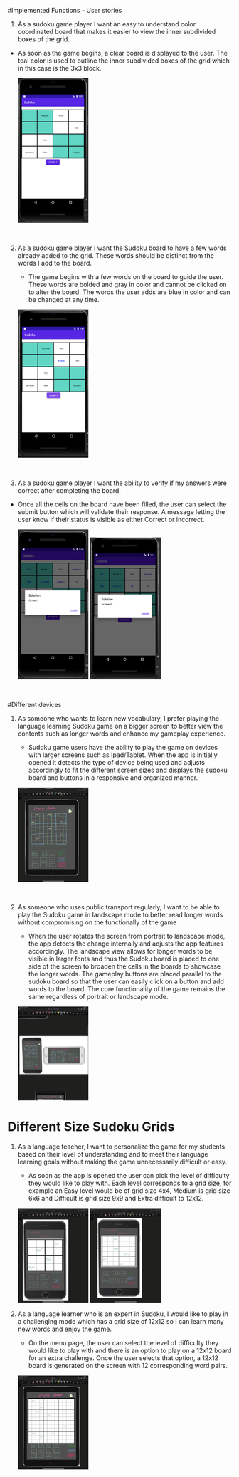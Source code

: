 
#Implemented Functions - User stories


1.  As a sudoku game player I want an easy to understand color coordinated board that makes it easier to view the inner subdivided boxes of the grid.


- As soon as the game begins, a clear board is displayed to the user. The teal color is used to outline the inner subdivided boxes of the
 grid which in this case is the 3x3 block.

    <p float="left">
        <img src="/img/main_submit.png" width="33%" />
    </p>
    
    <br>


2.  As a sudoku game player I want the Sudoku board to have a few words already added to the grid. These words should be distinct from the words I add to the board.

    - The game begins with a few words on the board to guide the user. These words are bolded and gray in color and cannot be clicked on to alter the board. The words the user adds are blue in color and can be changed at any time.

    <p float="left">
        <img src="/img/addedword.png" width="33%" />
    </p>
     <br>
3.   As a sudoku game player I want the ability to verify if my answers were correct after completing the board.

- Once all the cells on the board have been filled, the user can select the submit button which will validate their response. A message letting the user know if their status is visible as either Correct or incorrect.

    <p float="left">
        <img src="/img/correct_sol.png" width="33%" />
        <img src="/img/incorrectsol.png" width="33%" />
    </p>
    <br>
    




#Different devices




1. As someone who wants to learn new vocabulary, I prefer playing the language learning Sudoku game on a bigger screen to better view the contents such as longer words and enhance my gameplay experience.
    - Sudoku game users have the ability to play the game on devices with larger screens such as Ipad/Tablet. When the app is initially opened it detects the type of device being used and adjusts accordingly to fit the different screen sizes and displays the sudoku board and buttons in a responsive and organized manner.

    <p float="left">
        <img src="/img/9x9gridboard.PNG" width="33%" />
    </p>
    <br>

2. As someone who uses public transport regularly, I want to be able to play the Sudoku game in landscape mode to better read longer words without compromising on the functionally of the game
    -  When the user rotates the screen from portrait to landscape mode, the app detects the change internally and adjusts the app features accordingly. The landscape view allows for longer words to be visible in larger fonts and thus the Sudoku board is placed to one side of the screen to broaden the cells in the boards to
     showcase the longer words. The gameplay buttons are placed parallel to the sudoku board so that the user can easily click on a button and add words to the board. The core functionality of the game remains the same regardless of portrait or landscape mode.
    <p float="left">
    <img src="/img/landscape-potrait.PNG" width="33%" />
    </p>



# Different Size Sudoku Grids



1. As a language teacher, I want to personalize the game for my students based on their level of understanding and to meet their language learning goals without making the game unnecessarily difficult or easy.
    - As soon as the app is opened the user can pick the level of difficulty they would like to play with. Each level corresponds to a grid size, for example an Easy level would be of grid size 4x4, Medium is grid size 6x6 and Difficult is grid size 9x9 and Extra difficult to 12x12.

    <p float="left">
    <img src="/img/4x4gridboard.PNG" width="33%" />
    <img src="/img/6x6gridboard.PNG" width="33%" />
    </p>

2. As a language learner who is an expert in Sudoku, I would like to play in a challenging mode which has a grid size of 12x12 so I can learn many new words and enjoy the game.
    - On the menu page, the user can select the level of difficulty they would like to play with and there is an option to play on a 12x12 board for an extra challenge. Once the user selects that option, a 12x12 board is generated on the screen with 12 corresponding word pairs.
    <p float="left">
    <img src="/img/12x12gridboard.PNG" width="33%" />
    </p>
